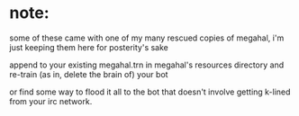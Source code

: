 # note:

some of these came with one of my many rescued copies of megahal, i'm just keeping them here for posterity's sake

append to your existing megahal.trn in megahal's resources directory and re-train (as in, delete the brain of) your bot

or find some way to flood it all to the bot that doesn't involve getting k-lined from your irc network.